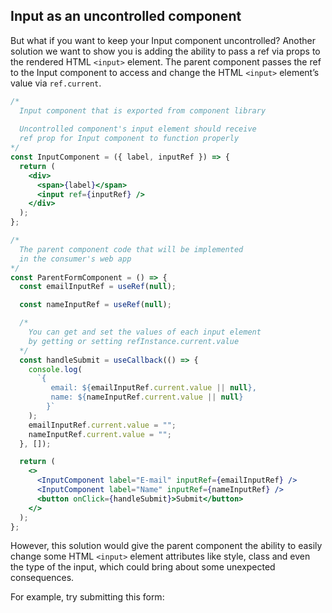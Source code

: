 ## Input as an uncontrolled component

But what if you want to keep your Input component uncontrolled? Another solution we want to show you is adding the ability to pass a ref via props to the rendered HTML `<input>` element. The parent component passes the ref to the Input component to access and change the HTML `<input>` element’s value via `ref.current`.

```jsx
/*
  Input component that is exported from component library
  
  Uncontrolled component's input element should receive 
  ref prop for Input component to function properly
*/
const InputComponent = ({ label, inputRef }) => {
  return (
    <div>
      <span>{label}</span>
      <input ref={inputRef} />
    </div>
  );
};
```

```jsx
/*
  The parent component code that will be implemented
  in the consumer's web app
*/
const ParentFormComponent = () => {
  const emailInputRef = useRef(null);

  const nameInputRef = useRef(null);

  /*
    You can get and set the values of each input element 
    by getting or setting refInstance.current.value
  */
  const handleSubmit = useCallback(() => {
    console.log(
      `{
         email: ${emailInputRef.current.value || null},
         name: ${nameInputRef.current.value || null}
        }`
    );
    emailInputRef.current.value = "";
    nameInputRef.current.value = "";
  }, []);

  return (
    <>
      <InputComponent label="E-mail" inputRef={emailInputRef} />
      <InputComponent label="Name" inputRef={nameInputRef} />
      <button onClick={handleSubmit}>Submit</button>
    </>
  );
};
```

However, this solution would give the parent component the ability to easily change some HTML `<input>` element attributes like style, class and even the type of the input, which could bring about some unexpected consequences.

For example, try submitting this form: